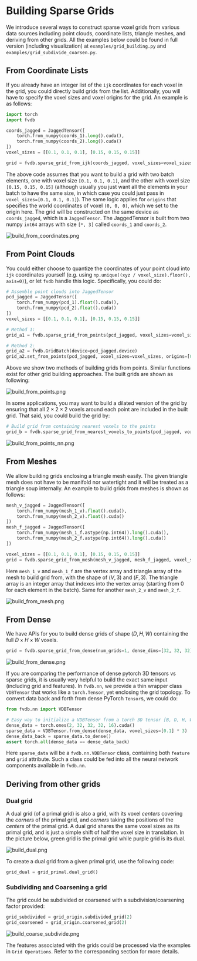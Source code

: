 # Building Sparse Grids

We introduce several ways to construct sparse voxel grids from various data sources including point clouds, coordinate lists, triangle meshes, and deriving from other grids.
All the examples below could be found in full version (including visualization) at `examples/grid_building.py` and `examples/grid_subdivide_coarsen.py`.

## From Coordinate Lists

If you already have an integer list of the `ijk` coordinates for each voxel in the grid, you could directly build grids from the list.
Additionally, you will have to specify the voxel sizes and voxel origins for the grid.
An example is as follows:

```python
import torch
import fvdb

coords_jagged = JaggedTensor([
    torch.from_numpy(coords_1).long().cuda(),
    torch.from_numpy(coords_2).long().cuda()
])
voxel_sizes = [[0.1, 0.1, 0.1], [0.15, 0.15, 0.15]]

grid = fvdb.sparse_grid_from_ijk(coords_jagged, voxel_sizes=voxel_sizes, origins=[0.0] * 3)
```

The above code assumes that you want to build a grid with two batch elements, one with voxel size `[0.1, 0.1, 0.1]`, and the other with voxel size `[0.15, 0.15, 0.15]` (although usually you just want all the elements in your batch to have the same size, in which case you could just pass in `voxel_sizes=[0.1, 0.1, 0.1]`).
The same logic applies for `origins` that specifies the world coordinates of voxel `(0, 0, 0)`, which we set to the origin here.
The grid will be constructed on the same device as `coords_jagged`, which is a `JaggedTensor`. The JaggedTensor is built from two numpy `int64` arrays with size `[*, 3]` called `coords_1` and `coords_2`.

![build_from_coordinates.png](../imgs/fig/build_from_coordinates.png)

## From Point Clouds

You could either choose to quantize the coordinates of your point cloud into `ijk` coordinates yourself (e.g. using `np.unique((xyz / voxel_size).floor(), axis=0)`), or let `fvdb` handle this logic. Specifically, you could do:

```python
# Assemble point clouds into JaggedTensor
pcd_jagged = JaggedTensor([
    torch.from_numpy(pcd_1).float().cuda(),
    torch.from_numpy(pcd_2).float().cuda()
])
voxel_sizes = [[0.1, 0.1, 0.1], [0.15, 0.15, 0.15]]

# Method 1:
grid_a1 = fvdb.sparse_grid_from_points(pcd_jagged, voxel_sizes=voxel_sizes, origins=[0.0] * 3)

# Method 2:
grid_a2 = fvdb.GridBatch(device=pcd_jagged.device)
grid_a2.set_from_points(pcd_jagged, voxel_sizes=voxel_sizes, origins=[0.0] * 3)
```

Above we show two methods of building grids from points. Similar functions exist for other grid building approaches. The built grids are shown as following:

![build_from_points.png](../imgs/fig/build_from_points.png)

In some applications, you may want to build a dilated version of the grid by ensuring that all $2\times 2 \times 2$ voxels around each point are included in the built grid. That said, you could build the grid by:

```python
# Build grid from containing nearest voxels to the points
grid_b = fvdb.sparse_grid_from_nearest_voxels_to_points(pcd_jagged, voxel_sizes=voxel_sizes, origins=[0.0] * 3)
```

![build_from_points_nn.png](../imgs/fig/build_from_points_nn.png)


## From Meshes

We allow building grids enclosing a triangle mesh easily. The given triangle mesh does not have to be manifold nor watertight and it will be treated as a triangle soup internally.
An example to build grids from meshes is shown as follows:

```python
mesh_v_jagged = JaggedTensor([
    torch.from_numpy(mesh_1_v).float().cuda(),
    torch.from_numpy(mesh_2_v).float().cuda()
])
mesh_f_jagged = JaggedTensor([
    torch.from_numpy(mesh_1_f.astype(np.int64)).long().cuda(),
    torch.from_numpy(mesh_2_f.astype(np.int64)).long().cuda()
])

voxel_sizes = [[0.1, 0.1, 0.1], [0.15, 0.15, 0.15]]
grid = fvdb.sparse_grid_from_mesh(mesh_v_jagged, mesh_f_jagged, voxel_sizes=voxel_sizes, origins=[0.0] * 3)
```

Here `mesh_1_v` and `mesh_1_f` are the vertex array and triangle array of the mesh to build grid from, with the shape of $(V, 3)$ and $(F, 3)$. The triangle array is an integer array that indexes into the vertex array (starting from 0 for each element in the batch). Same for another `mesh_2_v` and `mesh_2_f`.

![build_from_mesh.png](../imgs/fig/build_from_mesh.png)

## From Dense

We have APIs for you to build dense grids of shape $(D, H, W)$ containing the full $D\times H \times W$ voxels.

```python
grid = fvdb.sparse_grid_from_dense(num_grids=1, dense_dims=[32, 32, 32], device="cuda")
```

![build_from_dense.png](../imgs/fig/build_from_dense.png)

If you are comparing the performance of dense pytorch 3D tensors vs sparse grids, it is usually very helpful to build the exact same input (including grid and features). In `fvdb.nn`, we provide a thin wrapper class `VDBTensor` that works like a `torch.Tensor`, yet enclosing the grid topology. To convert data back and forth from dense PyTorch `Tensor`s, we could do:

```python
from fvdb.nn import VDBTensor

# Easy way to initialize a VDBTensor from a torch 3D tensor [B, D, H, W, C]
dense_data = torch.ones(2, 32, 32, 32, 16).cuda()
sparse_data = VDBTensor.from_dense(dense_data, voxel_sizes=[0.1] * 3)
dense_data_back = sparse_data.to_dense()
assert torch.all(dense_data == dense_data_back)
```

Here `sparse_data` will be a `fvdb.nn.VDBTensor` class, containing both `feature` and `grid` attribute.
Such a class could be fed into all the neural network components available in `fvdb.nn`.

## Deriving from other grids

### Dual grid

A dual grid (of a primal grid) is also a grid, with its voxel *centers* covering the *corners* of the primal grid, and *corners* taking the positions of the *centers* of the primal grid.
A dual grid shares the same voxel sizes as its primal grid, and is just a simple shift of half the voxel size in translation.
In the picture below, green grid is the primal grid while purple grid is its dual.

![build_dual.png](../imgs/fig/build_dual.png)

To create a dual grid from a given primal grid, use the following code:

```python
grid_dual = grid_primal.dual_grid()
```

### Subdividing and Coarsening a grid

The grid could be subdivided or coarsened with a subdivision/coarsening factor provided:

```python
grid_subdivided = grid_origin.subdivided_grid(2)
grid_coarsened = grid_origin.coarsened_grid(2)
```

![build_coarse_subdivide.png](../imgs/fig/build_coarse_subdivide.png)

The features associated with the grids could be processed via the examples in `Grid Operations`.
Refer to the corresponding section for more details.
